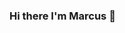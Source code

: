 ### Hi there I'm Marcus 👋

<!--
**mrobst/mrobst** is a ✨ _special_ ✨ repository because its `README.md` (this file) appears on your GitHub profile.

Here are some ideas to get you started:

- 🔭 I’m currently working on ...
- 🌱 I’m currently learning ...
- 👯 I’m looking to collaborate on ...
- 🤔 I’m looking for help with ...
- 💬 Ask me about ...
📫 How to reach me: 

<img align="left" alt="twitter" src="https://img.shields.io/badge/Twitter-1DA1F2?style=for-the-badge&logo=twitter&logoColor=white" /> @fairwayit

- 😄 Pronouns: ...
- ⚡ Fun fact: ...
-->
